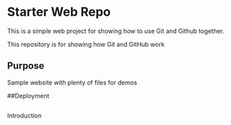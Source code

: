 # Starter Web Repo
This is a simple web project for showing how to use Git and Github together.

This repository is for showing how Git and GitHub work

## Purpose

Sample website with plenty of files for demos

##Deployment

##
Introduction